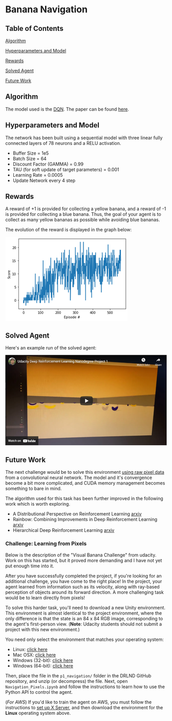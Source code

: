# Banana Navigation

## Table of Contents  

[Algorithm](#Algorithm)

[Hyperparameters and Model](#Hyperparameters-and-Model)

[Rewards](#Rewards)

[Solved Agent](#solved-agent)

[Future Work](#Future-Work)  

## Algorithm

The model used is the [DQN](https://deepmind.com/research/publications/human-level-control-through-deep-reinforcement-learning). The paper can be found [here](./DQNNaturePaper.pdf).

## Hyperparameters and Model

The network has been built using a sequential model with three linear fully connected layers of 78 neurons and a RELU activation.

* Buffer Size = 1e5
* Batch Size = 64
* Discount Factor (GAMMA)  = 0.99
* TAU (for soft update of target parameters) = 0.001
* Learning Rate = 0.0005
* Update Network every 4 step

## Rewards

A reward of +1 is provided for collecting a yellow banana, and a reward of -1 is provided for collecting a blue banana.  Thus, the goal of your agent is to collect as many yellow bananas as possible while avoiding blue bananas.  

The evolution of the reward is displayed in the graph below:

![Rewards](./rewards.png)

## Solved Agent

Here's an example run of the solved agent:

[![Youtube Video](./youtube.png)](https://youtu.be/eu4uLXHx0H8)

## Future Work

The next challenge would be to solve this environment [using raw pixel data](#challenge-learning-from-pixels) from a convolutional neural network. The model and it's convergence become a bit more complicated, and CUDA memory management becomes something to bare in mind.

The algorithm used for this task has been further improved in the following work which is worth exploring.

* A Distributional Perspective on Reinforcement Learning [arxiv](https://arxiv.org/pdf/1707.06887.pdf)
* Rainbow: Combining Improvements in Deep Reinforcement Learning [arxiv](https://arxiv.org/abs/1710.02298)
* Hierarchical Deep Reinforcement Learning [arxiv](https://arxiv.org/abs/1604.06057)

### Challenge: Learning from Pixels

Below is the description of the "Visual Banana Challenge" from udacity. Work on this has started, but it proved more demanding and I have not yet put enough time into it.

After you have successfully completed the project, if you're looking for an additional challenge, you have come to the right place!  In the project, your agent learned from information such as its velocity, along with ray-based perception of objects around its forward direction.  A more challenging task would be to learn directly from pixels!

To solve this harder task, you'll need to download a new Unity environment.  This environment is almost identical to the project environment, where the only difference is that the state is an 84 x 84 RGB image, corresponding to the agent's first-person view.  (**Note**: Udacity students should not submit a project with this new environment.)

You need only select the environment that matches your operating system:
- Linux: [click here](https://s3-us-west-1.amazonaws.com/udacity-drlnd/P1/Banana/VisualBanana_Linux.zip)
- Mac OSX: [click here](https://s3-us-west-1.amazonaws.com/udacity-drlnd/P1/Banana/VisualBanana.app.zip)
- Windows (32-bit): [click here](https://s3-us-west-1.amazonaws.com/udacity-drlnd/P1/Banana/VisualBanana_Windows_x86.zip)
- Windows (64-bit): [click here](https://s3-us-west-1.amazonaws.com/udacity-drlnd/P1/Banana/VisualBanana_Windows_x86_64.zip)

Then, place the file in the `p1_navigation/` folder in the DRLND GitHub repository, and unzip (or decompress) the file.  Next, open `Navigation_Pixels.ipynb` and follow the instructions to learn how to use the Python API to control the agent.

(_For AWS_) If you'd like to train the agent on AWS, you must follow the instructions to [set up X Server](https://github.com/Unity-Technologies/ml-agents/blob/master/docs/Training-on-Amazon-Web-Service.md), and then download the environment for the **Linux** operating system above.
